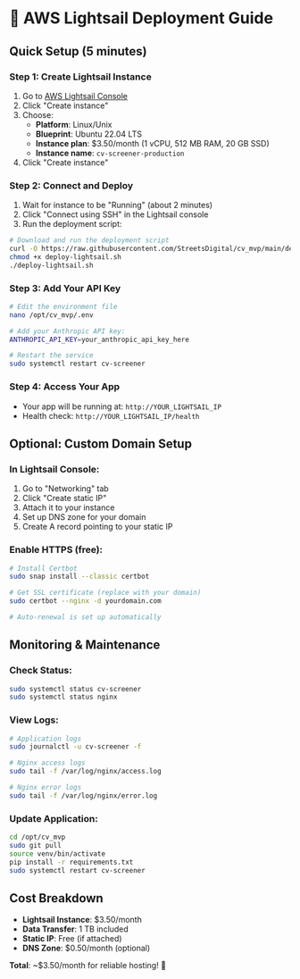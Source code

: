 # 🚀 AWS Lightsail Deployment Guide

## Quick Setup (5 minutes)

### Step 1: Create Lightsail Instance
1. Go to [AWS Lightsail Console](https://lightsail.aws.amazon.com/)
2. Click "Create instance"
3. Choose:
   - **Platform**: Linux/Unix
   - **Blueprint**: Ubuntu 22.04 LTS
   - **Instance plan**: $3.50/month (1 vCPU, 512 MB RAM, 20 GB SSD)
   - **Instance name**: `cv-screener-production`
4. Click "Create instance"

### Step 2: Connect and Deploy
1. Wait for instance to be "Running" (about 2 minutes)
2. Click "Connect using SSH" in the Lightsail console
3. Run the deployment script:

```bash
# Download and run the deployment script
curl -O https://raw.githubusercontent.com/StreetsDigital/cv_mvp/main/deploy-lightsail.sh
chmod +x deploy-lightsail.sh
./deploy-lightsail.sh
```

### Step 3: Add Your API Key
```bash
# Edit the environment file
nano /opt/cv_mvp/.env

# Add your Anthropic API key:
ANTHROPIC_API_KEY=your_anthropic_api_key_here

# Restart the service
sudo systemctl restart cv-screener
```

### Step 4: Access Your App
- Your app will be running at: `http://YOUR_LIGHTSAIL_IP`
- Health check: `http://YOUR_LIGHTSAIL_IP/health`

## Optional: Custom Domain Setup

### In Lightsail Console:
1. Go to "Networking" tab
2. Click "Create static IP"
3. Attach it to your instance
4. Set up DNS zone for your domain
5. Create A record pointing to your static IP

### Enable HTTPS (free):
```bash
# Install Certbot
sudo snap install --classic certbot

# Get SSL certificate (replace with your domain)
sudo certbot --nginx -d yourdomain.com

# Auto-renewal is set up automatically
```

## Monitoring & Maintenance

### Check Status:
```bash
sudo systemctl status cv-screener
sudo systemctl status nginx
```

### View Logs:
```bash
# Application logs
sudo journalctl -u cv-screener -f

# Nginx access logs
sudo tail -f /var/log/nginx/access.log

# Nginx error logs
sudo tail -f /var/log/nginx/error.log
```

### Update Application:
```bash
cd /opt/cv_mvp
sudo git pull
source venv/bin/activate
pip install -r requirements.txt
sudo systemctl restart cv-screener
```

## Cost Breakdown
- **Lightsail Instance**: $3.50/month
- **Data Transfer**: 1 TB included
- **Static IP**: Free (if attached)
- **DNS Zone**: $0.50/month (optional)

**Total**: ~$3.50/month for reliable hosting! 🎉